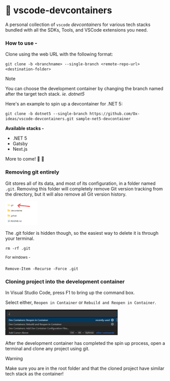 # :whale: vscode-devcontainers

A personal collection of `vscode` *devcontainers* for various tech stacks bundled with all the SDKs, Tools, and VSCode extensions you need.

### How to use - 

Clone using the web URL with the following format:
```
git clone -b <branchname> --single-branch <remote-repo-url> <destination-folder>
```

> [!NOTE]
> You can choose the development container by changing the branch named after the target tech stack. *ie. dotnet5*

Here's an example to spin up a devcontainer for .NET 5:
```
git clone -b dotnet5 --single-branch https://github.com/Ox-ideas/vscode-devcontainers.git sample-net5-devcontainer
```

**Available stacks -**
- .NET 5
- Gatsby
- Next.js

More to come! :melon: :ox:

### Removing git entirely

Git stores all of its data, and most of its configuration, in a folder named `.git`. Removing this folder will completely remove Git version tracking from the directory, but it will also remove all Git version history.

<!-- ![.git folder](/images/git-folder.png | width=20%) -->
<img src="/images/git-folder.png" width="20%">

The .git folder is hidden though, so the easiest way to delete it is through your terminal.

```
rm -rf .git
```

<sup>For windows -</sup>
```
Remove-Item -Recurse -Force .git
```


### Cloning project into the development container

In Visual Studio Code, press F1 to bring up the command box.

Select either, `Reopen in Container` or `Rebuild and Reopen in Container`.

<!-- ![vscode F1](/images/vscode-F1.png | width=70%) -->
<img src="/images/vscode-F1.png" width="70%">

After the development container has completed the spin up process, open a terminal and clone any project using git.

> [!WARNING]
> Make sure you are in the root folder and that the cloned project have similar tech stack as the container!

